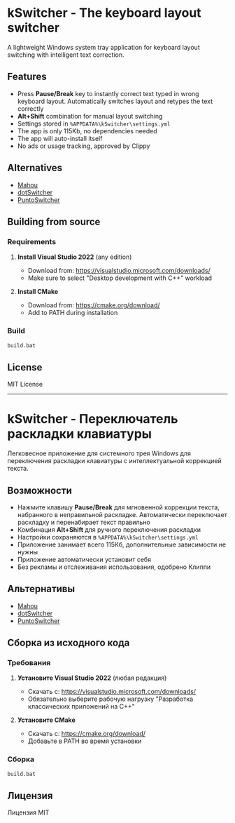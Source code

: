 # kSwitcher - The keyboard layout switcher

A lightweight Windows system tray application for keyboard layout switching with intelligent text correction.

## Features

- Press **Pause/Break** key to instantly correct text typed in wrong keyboard layout. Automatically switches layout and retypes the text correctly
- **Alt+Shift** combination for manual layout switching
- Settings stored in `%APPDATA%\kSwitcher\settings.yml`
- The app is only 115Kb, no dependencies needed
- The app will auto-install itself
- No ads or usage tracking, approved by Clippy

## Alternatives

- [Mahou](https://gitea.com/BladeMight/Mahou)
- [dotSwitcher](https://github.com/kurumpa/dotSwitcher)
- [PuntoSwitcher](http://punto.yandex.ru/)

## Building from source

### Requirements

1. **Install Visual Studio 2022** (any edition)
   - Download from: https://visualstudio.microsoft.com/downloads/
   - Make sure to select "Desktop development with C++" workload

2. **Install CMake**
   - Download from: https://cmake.org/download/
   - Add to PATH during installation

### Build
```bash
build.bat
```

## License

MIT License

---

# kSwitcher - Переключатель раскладки клавиатуры

Легковесное приложение для системного трея Windows для переключения раскладки клавиатуры с интеллектуальной коррекцией текста.

## Возможности

- Нажмите клавишу **Pause/Break** для мгновенной коррекции текста, набранного в неправильной раскладке. Автоматически переключает раскладку и перенабирает текст правильно
- Комбинация **Alt+Shift** для ручного переключения раскладки
- Настройки сохраняются в `%APPDATA%\kSwitcher\settings.yml`
- Приложение занимает всего 115Кб, дополнительные зависимости не нужны
- Приложение автоматически установит себя
- Без рекламы и отслеживания использования, одобрено Клиппи

## Альтернативы

- [Mahou](https://gitea.com/BladeMight/Mahou)
- [dotSwitcher](https://github.com/kurumpa/dotSwitcher)
- [PuntoSwitcher](http://punto.yandex.ru/)

## Сборка из исходного кода

### Требования

1. **Установите Visual Studio 2022** (любая редакция)
   - Скачать с: https://visualstudio.microsoft.com/downloads/
   - Обязательно выберите рабочую нагрузку "Разработка классических приложений на C++"

2. **Установите CMake**
   - Скачать с: https://cmake.org/download/
   - Добавьте в PATH во время установки

### Сборка
```bash
build.bat
```

## Лицензия

Лицензия MIT